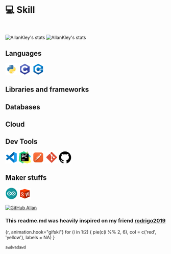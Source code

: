 

# 💻 Skill
<br />

![AllanKley's stats](https://github-readme-stats-deploy-nu.vercel.app/api/top-langs/?username=AllanKley&hide_border=true&theme=dracula&layout=compact&langcount=16&hide=Jupyter%20Notebook,JavaScript,CSS,Go,SCSS)
![AllanKley's stats](https://github-readme-stats-deploy-nu.vercel.app/api?username=AllanKley&theme=dracula&hide_border=true%count_private=true&&include_all_commits=true)

## Languages
<p>
  <img  height="38" alingn="left" src="./public/images/python.png" alt="Python"/>
  <img  height="38" alingn="left" src="./public/images/c.png" alt="C" />
  <img  height="38" alingn="left" src="./public/images/c++.png" alt="C++" />
</p>

## Libraries and frameworks
<p>
</p>

## Databases
<p>
</p>

## Cloud
<p>
</p>

## Dev Tools
<p>  
  <img  height="38" alingn="left" src="./public/images/vscode.png" alt="VS Code" />
  <img  height="38" alingn="left" src="./public/images/pycharm.png" alt="PyCharm" />
  <img  height="38" alingn="left" src="./public/images/postman.png" alt="Postman" />
  <img  height="38" alingn="left" src="./public/images/git.png" alt="Git" />
  <img  height="38" alingn="left" src="./public/images/github.png" alt="GitHub" />

</p>

## Maker stuffs
<p>
  <img  width="38" height="38" alingn="left" src="./public/images/arduino.png" alt="Arduino" />
  <img  width="38" height="36" alingn="left" src="./public/images/solidworks.png" alt="Solidworks" />
</p>


[![GitHub Allan]( https://img.shields.io/github/followers/AllanKley?label=follow&style=social)](https://github.com/AllanKley)
 

### This readme.md was heavily inspired on my friend [rodrigo2019](https://github.com/rodrigo2019)


{r, animation.hook="gifski"}
for (i in 1:2) {
  pie(c(i %% 2, 6), col = c('red', 'yellow'), labels = NA)
}


```c#
awdwadawd
```

